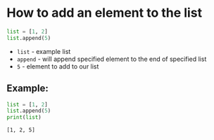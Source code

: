 # How to add an element to the list

```python
list = [1, 2]
list.append(5)
```

- `list` - example list
- `append` - will append specified element to the end of specified list
- `5` - element to add to our list

## Example: 
```python
list = [1, 2]
list.append(5)
print(list)
```
```
[1, 2, 5]

```
